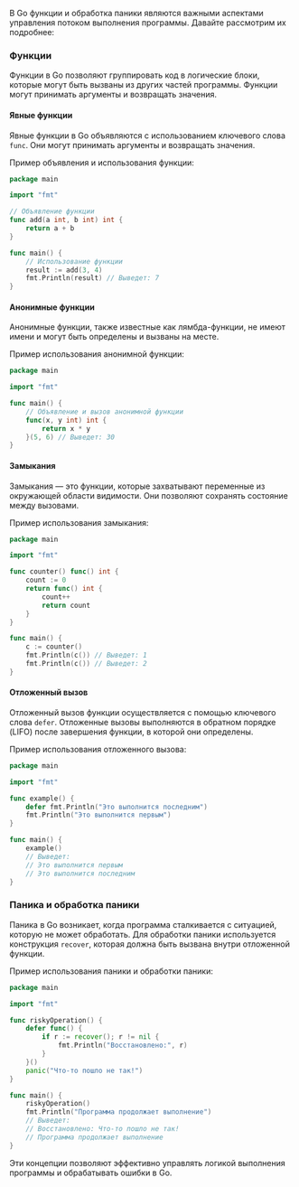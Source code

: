 В Go функции и обработка паники являются важными аспектами управления потоком выполнения программы. Давайте рассмотрим их подробнее:

### Функции

Функции в Go позволяют группировать код в логические блоки, которые могут быть вызваны из других частей программы. Функции могут принимать аргументы и возвращать значения.

#### Явные функции

Явные функции в Go объявляются с использованием ключевого слова `func`. Они могут принимать аргументы и возвращать значения.

Пример объявления и использования функции:

```go
package main

import "fmt"

// Объявление функции
func add(a int, b int) int {
    return a + b
}

func main() {
    // Использование функции
    result := add(3, 4)
    fmt.Println(result) // Выведет: 7
}
```

#### Анонимные функции

Анонимные функции, также известные как лямбда-функции, не имеют имени и могут быть определены и вызваны на месте.

Пример использования анонимной функции:

```go
package main

import "fmt"

func main() {
    // Объявление и вызов анонимной функции
    func(x, y int) int {
        return x * y
    }(5, 6) // Выведет: 30
}
```

#### Замыкания

Замыкания — это функции, которые захватывают переменные из окружающей области видимости. Они позволяют сохранять состояние между вызовами.

Пример использования замыкания:

```go
package main

import "fmt"

func counter() func() int {
    count := 0
    return func() int {
        count++
        return count
    }
}

func main() {
    c := counter()
    fmt.Println(c()) // Выведет: 1
    fmt.Println(c()) // Выведет: 2
}
```

#### Отложенный вызов

Отложенный вызов функции осуществляется с помощью ключевого слова `defer`. Отложенные вызовы выполняются в обратном порядке (LIFO) после завершения функции, в которой они определены.

Пример использования отложенного вызова:

```go
package main

import "fmt"

func example() {
    defer fmt.Println("Это выполнится последним")
    fmt.Println("Это выполнится первым")
}

func main() {
    example()
    // Выведет:
    // Это выполнится первым
    // Это выполнится последним
}
```

### Паника и обработка паники

Паника в Go возникает, когда программа сталкивается с ситуацией, которую не может обработать. Для обработки паники используется конструкция `recover`, которая должна быть вызвана внутри отложенной функции.

Пример использования паники и обработки паники:

```go
package main

import "fmt"

func riskyOperation() {
    defer func() {
        if r := recover(); r != nil {
            fmt.Println("Восстановлено:", r)
        }
    }()
    panic("Что-то пошло не так!")
}

func main() {
    riskyOperation()
    fmt.Println("Программа продолжает выполнение")
    // Выведет:
    // Восстановлено: Что-то пошло не так!
    // Программа продолжает выполнение
}
```

Эти концепции позволяют эффективно управлять логикой выполнения программы и обрабатывать ошибки в Go.